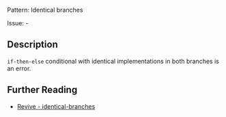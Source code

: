 Pattern: Identical branches

Issue: -

## Description

`if-then-else` conditional with identical implementations in both branches is an error.

## Further Reading

* [Revive - identical-branches](https://revive.run/r#identical-branches)